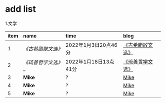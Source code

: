 # add list  
1.文学

| item  |     name     | time |             blog                |  
| :-- | :------------ | :--- | :------------------------------- |  
| 1 | _《古希腊散文选》_ |  2022年1月3日20点46分 | [《古希腊散文选》](https://github.com/rasputin2020/Study_Note_data/blob/161290bfb9a9dcee3f69d36f26a10db839bef835/%E8%AF%BB%E4%B9%A6%E7%AC%94%E8%AE%B0/%E6%96%87%E5%AD%A6/%E5%8F%A4%E5%B8%8C%E8%85%8A/220103%E5%8F%A4%E5%B8%8C%E8%85%8A%E6%95%A3%E6%96%87%E9%80%89.md) |  
|2 | _《琉善哲学文选》__     |  2022年1月18日13点41分  | [《琉善哲学文选》](https://github.com/rasputin2020/Study_Note_data/blob/161290bfb9a9dcee3f69d36f26a10db839bef835/%E8%AF%BB%E4%B9%A6%E7%AC%94%E8%AE%B0/%E6%96%87%E5%AD%A6/%E5%8F%A4%E5%B8%8C%E8%85%8A/220118%E7%90%89%E5%96%84%E5%93%B2%E5%AD%A6%E6%96%87%E9%80%89.md)
| 3 | __Mike__     |  ? | [Mike](link)          |  
| 4 | __Mike__     |  ? | [Mike](link)          |  
| 5 | __Mike__     |  ? | [Mike](link)          |  
